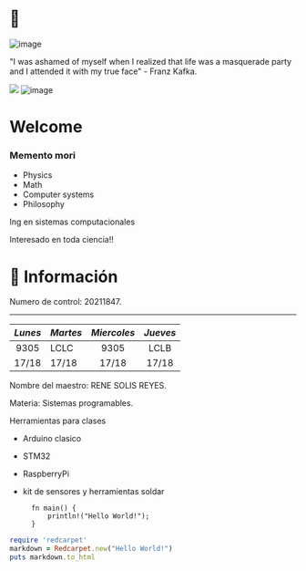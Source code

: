# 🐺


![image](https://user-images.githubusercontent.com/112133798/186792228-e065ade5-1dc0-4334-a93f-d0c2eacdc99f.png)


"I was ashamed of myself when I realized that life was a masquerade party and I attended it with my true face" - Franz Kafka.


![](CHAOS.jpg) ![image](https://scilogs.spektrum.de/hlf/files/Screen-Shot-2018-09-23-at-09.37.51.png)



# Welcome


### Memento mori




- Physics 
- Math
- Computer systems
- Philosophy

Ing en sistemas computacionales

Interesado en toda ciencia!!



<!--
**Hiram20buz/Hiram20buz** is a ✨ _special_ ✨ repository because its `README.md` (this file) appears on your GitHub profile.

Here are some ideas to get you started:

- 🔭 I’m currently working on ...
- 🌱 I’m currently learning ...
- 👯 I’m looking to collaborate on ...
- 🤔 I’m looking for help with ...
- 💬 Ask me about ...
- 📫 How to reach me: ...
- 😄 Pronouns: ...
- ⚡ Fun fact: ...
-->



  

 

# :bust_in_silhouette: Información # 
                                           



Numero de control: 20211847.


---------------------------------------------------------
| *Lunes* | *Martes* | *Miercoles* | *Jueves* |
|:----------:|-----------|:-------------:|:----------:|
|    9305    |    LCLC   |      9305     |    LCLB    |
|    17/18   |   17/18   |     17/18     |    17/18   |
  
  

Nombre del maestro: RENE SOLIS REYES.


Materia: Sistemas programables.


Herramientas para clases 
- Arduino clasico
- STM32
- RaspberryPi 
- kit de sensores y herramientas soldar


        fn main() {
            println!("Hello World!");
        }

```ruby
require 'redcarpet'
markdown = Redcarpet.new("Hello World!")
puts markdown.to_html
```
